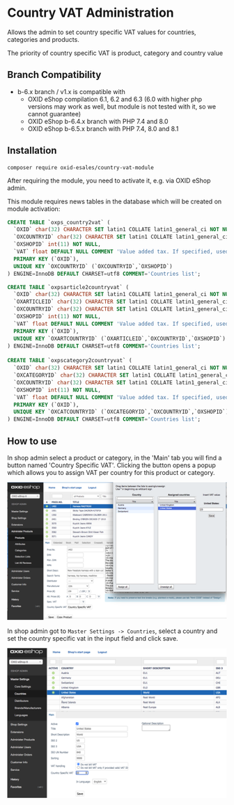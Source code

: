 # Country VAT Administration

Allows the admin to set country specific VAT values for countries, categories and products.

The priority of country specific VAT is product, category and country value


## Branch Compatibility

* b-6.x branch / v1.x is compatible with
  * OXID eShop compilation 6.1, 6.2 and 6.3 (6.0 with higher php versions may work as well, but module is not tested with it, so we cannot guarantee)
  * OXID eShop b-6.4.x branch with PHP 7.4 and 8.0
  * OXID eShop b-6.5.x branch with PHP 7.4, 8.0 and 8.1


## Installation 

```
composer require oxid-esales/country-vat-module
```

After requiring the module, you need to activate it, e.g. via OXID eShop admin.

This module requires news tables in the database which will be created on module activation: 

```SQL
CREATE TABLE `oxps_country2vat` (
  `OXID` char(32) CHARACTER SET latin1 COLLATE latin1_general_ci NOT NULL COMMENT 'id',
  `OXCOUNTRYID` char(32) CHARACTER SET latin1 COLLATE latin1_general_ci NOT NULL COMMENT 'country id',
  `OXSHOPID` int(11) NOT NULL,
  `VAT` float DEFAULT NULL COMMENT 'Value added tax. If specified, used in all calculations instead of global vat',
  PRIMARY KEY (`OXID`),
  UNIQUE KEY `OXCOUNTRYID` (`OXCOUNTRYID`,`OXSHOPID`)
) ENGINE=InnoDB DEFAULT CHARSET=utf8 COMMENT='Countries list';
```

```SQL
CREATE TABLE `oxpsarticle2countryvat` (
  `OXID` char(32) CHARACTER SET latin1 COLLATE latin1_general_ci NOT NULL COMMENT 'id',
  `OXARTICLEID` char(32) CHARACTER SET latin1 COLLATE latin1_general_ci NOT NULL COMMENT 'article id',
  `OXCOUNTRYID` char(32) CHARACTER SET latin1 COLLATE latin1_general_ci NOT NULL COMMENT 'country id',
  `OXSHOPID` int(11) NOT NULL,
  `VAT` float DEFAULT NULL COMMENT 'Value added tax. If specified, used in all calculations instead of global vat',
  PRIMARY KEY (`OXID`),
  UNIQUE KEY `OXARTCOUNTRYID` (`OXARTICLEID`,`OXCOUNTRYID`,`OXSHOPID`)
) ENGINE=InnoDB DEFAULT CHARSET=utf8 COMMENT='Countries list';

CREATE TABLE `oxpscategory2countryvat` (
  `OXID` char(32) CHARACTER SET latin1 COLLATE latin1_general_ci NOT NULL COMMENT 'id',
  `OXCATEGORYID` char(32) CHARACTER SET latin1 COLLATE latin1_general_ci NOT NULL COMMENT 'category id',
  `OXCOUNTRYID` char(32) CHARACTER SET latin1 COLLATE latin1_general_ci NOT NULL COMMENT 'country id',
  `OXSHOPID` int(11) NOT NULL,
  `VAT` float DEFAULT NULL COMMENT 'Value added tax. If specified, used in all calculations instead of global vat',
  PRIMARY KEY (`OXID`),
  UNIQUE KEY `OXCATCOUNTRYID` (`OXCATEGORYID`,`OXCOUNTRYID`,`OXSHOPID`)
) ENGINE=InnoDB DEFAULT CHARSET=utf8 COMMENT='Countries list';
```

## How to use

In shop admin select a product or category, in the 'Main' tab you will find a button
named 'Country Specific VAT'. Clicking the button opens a popup which allows you to assign
VAT per country for this product or category.

![Image alt](./assign-vat.png)

In shop admin got to `Master Settings -> Countries`, select a country and set the country specific vat in 
the input field and click save. 

![Image alt](./assign-country-vat.png)
